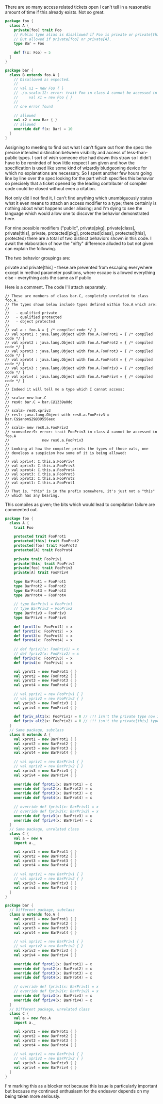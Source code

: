 There are so many access related tickets open I can't tell in a reasonable amount of time if this already exists.  Not so great.
```scala
package foo {
  class A {
    private[foo] trait Foo
    // Public type alias is disallowed if Foo is private or private[this].
    // But allowed if private[foo] or private[A].
    type Bar = Foo
  
    def f(x: Foo) = 5
  }
}

package bar {
  class B extends foo.A {
    // Disallowed as expected.
    //
    // val x1 = new Foo { }
    // ./a.scala:12: error: trait Foo in class A cannot be accessed in bar.B
    //     val x1 = new Foo { }
    //                  ^
    // one error found
    
    // allowed
    val x2 = new Bar { }
    // allowed
    override def f(x: Bar) = 10
  }
}
```
Assigning to meeting to find out what I can't figure out from the spec: the precise intended distinction between visibility and access of less-than-public types.
I sort of wish someone else had drawn this straw so I didn't have to be reminded of how little respect I am given and how the specification is used like some kind of wizardly bludgeoning device for which no explanations are necessary.  So I spent another few hours going line by line over the spec looking for the part which specifies this behavior so precisely that a ticket opened by the leading contributer of compiler code could be closed without even a citation.

Not only did I not find it, I can't find anything which unambiguously states what it even means to attach an access modifier to a type; there certainly is nothing about what happens under aliasing; and I'm dying to see the language which would allow one to discover the behavior demonstrated here.

For nine possible modifiers ("public", private[pkg], private[class], private[this], private, protected[pkg], protected[class], protected[this], protected) there are a total of two distinct behaviors shown in this code.  I await the elaboration of how the "nifty" difference alluded to but not given can explain the following.

The two behavior groupings are:

  private and private[this] - these are prevented from escaping everywhere
    except in method parameter positions, where escape is allowed
  everything else - everything acts the same as if public

Here is a comment.  The code I'll attach separately.

```
// These are members of class bar.C, completely unrelated to class foo.A.
// The types shown below include types defined within foo.A which are:
//
//   - qualified private
//   - qualified protected
//   - object protected
//
// val a : foo.A = { /* compiled code */ }
// val xprot1 : java.lang.Object with foo.A.FooProt1 = { /* compiled code */ }
// val xprot2 : java.lang.Object with foo.A.FooProt2 = { /* compiled code */ }
// val xprot3 : java.lang.Object with foo.A.FooProt3 = { /* compiled code */ }
// val xprot4 : java.lang.Object with foo.A.FooProt4 = { /* compiled code */ }
// val xpriv3 : java.lang.Object with foo.A.FooPriv3 = { /* compiled code */ }
// val xpriv4 : java.lang.Object with foo.A.FooPriv4 = { /* compiled code */ }
//
// Indeed it will tell me a type which I cannot access:
//
// scala> new bar.C
// res0: bar.C = bar.C@1339a0dc
// 
// scala> res0.xpriv3
// res1: java.lang.Object with res0.a.FooPriv3 = bar.C$$anon$29@39556aec
// 
// scala> new res0.a.FooPriv3
// <console>:9: error: trait FooPriv3 in class A cannot be accessed in foo.A
//               new res0.a.FooPriv3
//                          ^
// Looking at how the compiler prints the types of those vals, one
// develops a suspicion how some of it is being allowed:
//
// val xpriv4: C.this.a.FooPriv4
// val xpriv3: C.this.a.FooPriv3
// val xprot4: C.this.a.FooProt4
// val xprot3: C.this.a.FooProt3
// val xprot2: C.this.a.FooProt2
// val xprot1: C.this.a.FooProt1
// 
// That is, "this" is in the prefix somewhere, it's just not a "this"
// which has any bearing.
```
This compiles as given; the bits which would lead to compilation failure are commented out.
```scala
package foo {
  class A {
    trait Foo
    
    protected trait FooProt1
    protected[this] trait FooProt2
    protected[foo] trait FooProt3
    protected[A] trait FooProt4
    
    private trait FooPriv1
    private[this] trait FooPriv2
    private[foo] trait FooPriv3
    private[A] trait FooPriv4
    
    type BarProt1 = FooProt1
    type BarProt2 = FooProt2
    type BarProt3 = FooProt3
    type BarProt4 = FooProt4
    
    // type BarPriv1 = FooPriv1
    // type BarPriv2 = FooPriv2
    type BarPriv3 = FooPriv3
    type BarPriv4 = FooPriv4
    
    def fprot1(x: FooProt1) = x
    def fprot2(x: FooProt2) = x
    def fprot3(x: FooProt3) = x
    def fprot4(x: FooProt4) = x
    
    // def fpriv1(x: FooPriv1) = x
    // def fpriv2(x: FooPriv2) = x
    def fpriv3(x: FooPriv3) = x
    def fpriv4(x: FooPriv4) = x

    val yprot1 = new FooProt1 { }
    val yprot2 = new FooProt2 { }
    val yprot3 = new FooProt3 { }
    val yprot4 = new FooProt4 { }
    
    // val ypriv1 = new FooPriv1 { }
    // val ypriv2 = new FooPriv2 { }
    val ypriv3 = new FooPriv3 { }
    val ypriv4 = new FooPriv4 { }
    
    def fpriv_alt1(x: FooPriv1) = 0 // !!! isn't the private type now in the signature of the (public) method?
    def fpriv_alt2(x: FooPriv2) = 0 // !!! isn't the private[this] type now in the signature of the (public) method?
  }
  // Same package, subclass
  class B extends A {
    val xprot1 = new BarProt1 { }
    val xprot2 = new BarProt2 { }
    val xprot3 = new BarProt3 { }
    val xprot4 = new BarProt4 { }
    
    // val xpriv1 = new BarPriv1 { }
    // val xpriv2 = new BarPriv2 { }
    val xpriv3 = new BarPriv3 { }
    val xpriv4 = new BarPriv4 { }
    
    override def fprot1(x: BarProt1) = x
    override def fprot2(x: BarProt2) = x
    override def fprot3(x: BarProt3) = x
    override def fprot4(x: BarProt4) = x
    
    // override def fpriv1(x: BarPriv1) = x
    // override def fpriv2(x: BarPriv2) = x
    override def fpriv3(x: BarPriv3) = x
    override def fpriv4(x: BarPriv4) = x
  }
  // Same package, unrelated class
  class C {
    val a = new A
    import a._

    val xprot1 = new BarProt1 { }
    val xprot2 = new BarProt2 { }
    val xprot3 = new BarProt3 { }
    val xprot4 = new BarProt4 { }
    
    // val xpriv1 = new BarPriv1 { }
    // val xpriv2 = new BarPriv2 { }
    val xpriv3 = new BarPriv3 { }
    val xpriv4 = new BarPriv4 { }
  }
}

package bar {
  // Different package, subclass
  class B extends foo.A {
    val xprot1 = new BarProt1 { }
    val xprot2 = new BarProt2 { }
    val xprot3 = new BarProt3 { }
    val xprot4 = new BarProt4 { }
    
    // val xpriv1 = new BarPriv1 { }
    // val xpriv2 = new BarPriv2 { }
    val xpriv3 = new BarPriv3 { }
    val xpriv4 = new BarPriv4 { }
    
    override def fprot1(x: BarProt1) = x
    override def fprot2(x: BarProt2) = x
    override def fprot3(x: BarProt3) = x
    override def fprot4(x: BarProt4) = x
    
    // override def fpriv1(x: BarPriv1) = x
    // override def fpriv2(x: BarPriv2) = x
    override def fpriv3(x: BarPriv3) = x
    override def fpriv4(x: BarPriv4) = x
  }
  // Different package, unrelated class
  class C {
    val a = new foo.A
    import a._

    val xprot1 = new BarProt1 { }
    val xprot2 = new BarProt2 { }
    val xprot3 = new BarProt3 { }
    val xprot4 = new BarProt4 { }
    
    // val xpriv1 = new BarPriv1 { }
    // val xpriv2 = new BarPriv2 { }
    val xpriv3 = new BarPriv3 { }
    val xpriv4 = new BarPriv4 { }
  }
}
```
I'm marking this as a blocker not because this issue is particularly important but because my continued enthusiasm for the endeavor depends on my being taken more seriously.
